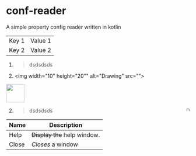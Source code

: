 # conf-reader
A simple property config reader written in kotlin

<table border="0">
    <tr>
        <td>Key 1</td>
        <td>Value 1</td>
    </tr>
    <tr>
        <td>Key 2</td>
        <td>Value 2</td>
    </tr>
</table>

1. > dsdsdsds     
2. <img width="10" height="20"" alt="Drawing"  src="">
    
 <img src="https://help.github.com/assets/images/help/profile/top_right_avatar.png"  width="50" height="50" />

        
2. > dsdsdsds     <img style="float: right; width: 10px;" alt="Drawing"  src="https://help.github.com/assets/images/help/profile/top_right_avatar.png">

| Name | Description          |
| ------------- | ----------- |
| Help      | ~~Display the~~ help window.|
| Close     | _Closes_ a window     |
